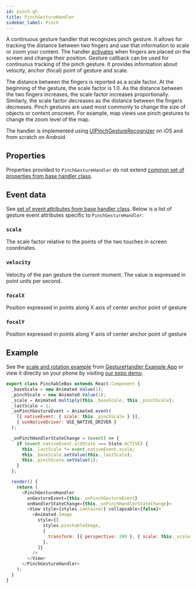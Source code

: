 ```yaml
---
id: pinch-gh
title: PinchGestureHandler
sidebar_label: Pinch
---
```


A continuous gesture handler that recognizes pinch gesture. It allows for tracking the distance between two fingers and use that information to scale or zoom your content.
The handler [activates](../../state.md#active) when fingers are placed on the screen and change their position.
Gesture callback can be used for continuous tracking of the pinch gesture. It provides information about velocity, anchor (focal) point of gesture and scale.

The distance between the fingers is reported as a scale factor. At the beginning of the gesture, the scale factor is 1.0. As the distance between the two fingers increases, the scale factor increases proportionally.
Similarly, the scale factor decreases as the distance between the fingers decreases.
Pinch gestures are used most commonly to change the size of objects or content onscreen.
For example, map views use pinch gestures to change the zoom level of the map.

The handler is implemented using [UIPinchGestureRecognizer](https://developer.apple.com/documentation/uikit/uipinchgesturerecognizer) on iOS and from scratch on Android.

## Properties

Properties provided to `PinchGestureHandler` do not extend [common set of properties from base handler class](common-gh#properties).

## Event data

See [set of event attributes from base handler class](common-gh#event-data). Below is a list of gesture event attributes specific to `PinchGestureHandler`:

### `scale`

The scale factor relative to the points of the two touches in screen coordinates.

### `velocity`

Velocity of the pan gesture the current moment. The value is expressed in point units per second.

### `focalX`

Position expressed in points along X axis of center anchor point of gesture

### `focalY`

Position expressed in points along Y axis of center anchor point of gesture

## Example

See the [scale and rotation example](https://github.com/software-mansion/react-native-gesture-handler/blob/master/examples/Example/scaleAndRotate/index.js) from [GestureHandler Example App](../../example) or view it directly on your phone by visiting [our expo demo](https://snack.expo.io/@adamgrzybowski/react-native-gesture-handler-demo).

```js
export class PinchableBox extends React.Component {
  _baseScale = new Animated.Value(1);
  _pinchScale = new Animated.Value(1);
  _scale = Animated.multiply(this._baseScale, this._pinchScale);
  _lastScale = 1;
  _onPinchGestureEvent = Animated.event(
    [{ nativeEvent: { scale: this._pinchScale } }],
    { useNativeDriver: USE_NATIVE_DRIVER }
  );

  _onPinchHandlerStateChange = (event) => {
    if (event.nativeEvent.oldState === State.ACTIVE) {
      this._lastScale *= event.nativeEvent.scale;
      this._baseScale.setValue(this._lastScale);
      this._pinchScale.setValue(1);
    }
  };

  render() {
    return (
      <PinchGestureHandler
        onGestureEvent={this._onPinchGestureEvent}
        onHandlerStateChange={this._onPinchHandlerStateChange}>
        <View style={styles.container} collapsable={false}>
          <Animated.Image
            style={[
              styles.pinchableImage,
              {
                transform: [{ perspective: 200 }, { scale: this._scale }],
              },
            ]}
          />
        </View>
      </PinchGestureHandler>
    );
  }
}
```
